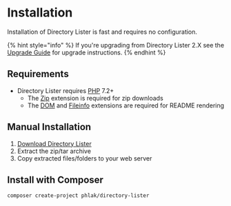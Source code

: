 # Installation

Installation of Directory Lister is fast and requires no configuration.

{% hint style="info" %}
If you're upgrading from Directory Lister 2.X see the [Upgrade Guide](upgrade-guide.md) for upgrade instructions.
{% endhint %}

## Requirements

* Directory Lister requires [PHP](https://www.php.net/) 7.2+
  * The [Zip](https://www.php.net/manual/en/book.zip.php) extension is required for zip downloads
  * The [DOM](https://www.php.net/en/dom) and [Fileinfo](https://www.php.net/manual/en/book.fileinfo.php) extensions are required for README rendering

## Manual Installation

1. [Download Directory Lister](https://www.directorylister.com)
2. Extract the zip/tar archive
3. Copy extracted files/folders to your web server

## Install with Composer

```bash
composer create-project phlak/directory-lister
```

